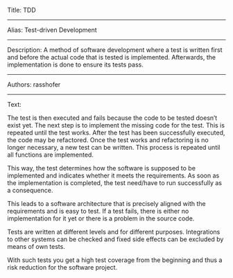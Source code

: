Title: TDD

-----

Alias: Test-driven Development

-----

Description: A method of software development where a test is written first and before the actual code that is tested is implemented. Afterwards, the implementation is done to ensure its tests pass.

-----

Authors: rasshofer

-----

Text:

The test is then executed and fails because the code to be tested doesn’t exist yet. The next step is to implement the missing code for the test. This is repeated until the test works. After the test has been successfully executed, the code may be refactored. Once the test works and refactoring is no longer necessary, a new test can be written. This process is repeated until all functions are implemented.

This way, the test determines how the software is supposed to be implemented and indicates whether it meets the requirements. As soon as the implementation is completed, the test need/have to run successfully as a consequence.

This leads to a software architecture that is precisely aligned with the requirements and is easy to test. If a test fails, there is either no implementation for it yet or there is a problem in the source code.

Tests are written at different levels and for different purposes. Integrations to other systems can be checked and fixed side effects can be excluded by means of own tests.

With such tests you get a high test coverage from the beginning and thus a risk reduction for the software project.
